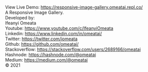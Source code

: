 View Live Demo: https://responsive-image-gallery.omeatai.repl.co/ 
<br>
A Responsive Image Gallery.
<br>
Developed by:
<br>
Ifeanyi Omeata
<br>
Youtube: https://www.youtube.com/c/IfeanyiOmeata
<br>
Linkedin: https://www.linkedin.com/in/omeatai/
<br>
Twitter: https://twitter.com/iomeata
<br>
Github: https://github.com/omeatai/
<br>
Stackoverflow: https://stackoverflow.com/users/2689166/omeatai
<br>
Hashnode: https://hashnode.com/@omeatai
<br>
Medium: https://medium.com/@omeatai 
<br>
&copy; 2021
